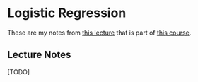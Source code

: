 # Logistic Regression

These are my notes from [this lecture](https://www.youtube.com/watch?v=65ui-GdtY0Q&list=PLofp2YXfp7TZZ5c7HEChs0_wfEfewLDs7&index=10) that is part of [this course](https://www.cs.utexas.edu/~gdurrett/courses/online-course/materials.html).

## Lecture Notes

[TODO]